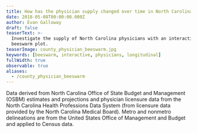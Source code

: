 ```yaml
---
title: How has the physician supply changed over time in North Carolina counties?
date: 2018-05-08T00:00:00.000Z
author: Evan Galloway
draft: false
teaserText: >-
  Investigate the supply of North Carolina physicians with an interactive
  beeswarm plot.
teaserImage: county_physician_beeswarm.jpg
keywords: [beeswarm, interactive, physicians, longitudinal]
fullWidth: true
observable: true
aliases:
  - /county_physician_beeswarm
---
```


<div id="observablehq-a60a8aa1">
  
  <div class="observablehq-explain notification"></div>
  <div class="observablehq-title subtitle"></div>
  <div class="observablehq-viewof-year"></div>
  <div class="observablehq-beeswarm"></div>
  <div class="observablehq-chart" style="display:none;"></div>
  <div class="observablehq-dispatch" style="display:none;"></div>
  <div class="observablehq-style" style="display:none;"></div>
</div>

<p class="is-size-7">Data derived from North Carolina Office of State Budget and Management (OSBM) estimates and projections and physician licensure data from the North Carolina Health Professions Data System (from licensure data provided by the North Carolina Medical Board). Metro and nonmetro delineations are from the United States Office of Management and Budget and applied to Census data.</p>

